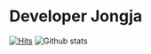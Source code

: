 # Developer Jongja

[![Hits](https://hits.seeyoufarm.com/api/count/incr/badge.svg?url=https%3A%2F%2Fgithub.com%2Fjongja%2Fjongja)](https://hits.seeyoufarm.com)
![Github stats](https://github-readme-stats.vercel.app/api?username=jongja&show_icons=true&hide_border=true) 
